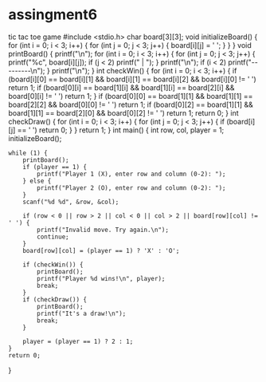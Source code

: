 # assingment6
tic tac toe game
#include <stdio.h>
char board[3][3];
void initializeBoard() {
    for (int i = 0; i < 3; i++) {
        for (int j = 0; j < 3; j++) {
            board[i][j] = ' ';
        }
    }
}
void printBoard() {
    printf("\n");
    for (int i = 0; i < 3; i++) {
        for (int j = 0; j < 3; j++) {
            printf("%c", board[i][j]);
            if (j < 2) printf(" | ");
        }
        printf("\n");
        if (i < 2) printf("---------\n");
    }
    printf("\n");
}
int checkWin() {
    for (int i = 0; i < 3; i++) {
        if (board[i][0] == board[i][1] && board[i][1] == board[i][2] && board[i][0] != ' ') 
            return 1;
        if (board[0][i] == board[1][i] && board[1][i] == board[2][i] && board[0][i] != ' ') 
            return 1;
    }
    if (board[0][0] == board[1][1] && board[1][1] == board[2][2] && board[0][0] != ' ') 
        return 1;
    if (board[0][2] == board[1][1] && board[1][1] == board[2][0] && board[0][2] != ' ') 
        return 1;
    return 0;
}
int checkDraw() {
    for (int i = 0; i < 3; i++) {
        for (int j = 0; j < 3; j++) {
            if (board[i][j] == ' ') 
                return 0;
        }
    }
    return 1;
}
int main() {
    int row, col, player = 1;
    initializeBoard();
    
    while (1) {
        printBoard();
        if (player == 1) {
            printf("Player 1 (X), enter row and column (0-2): ");
        } else {
            printf("Player 2 (O), enter row and column (0-2): ");
        }
        scanf("%d %d", &row, &col);
        
        if (row < 0 || row > 2 || col < 0 || col > 2 || board[row][col] != ' ') {
            printf("Invalid move. Try again.\n");
            continue;
        }
        board[row][col] = (player == 1) ? 'X' : 'O';
        
        if (checkWin()) {
            printBoard();
            printf("Player %d wins!\n", player);
            break;
        }
        if (checkDraw()) {
            printBoard();
            printf("It's a draw!\n");
            break;
        }

        player = (player == 1) ? 2 : 1;
    }
    return 0;
}
